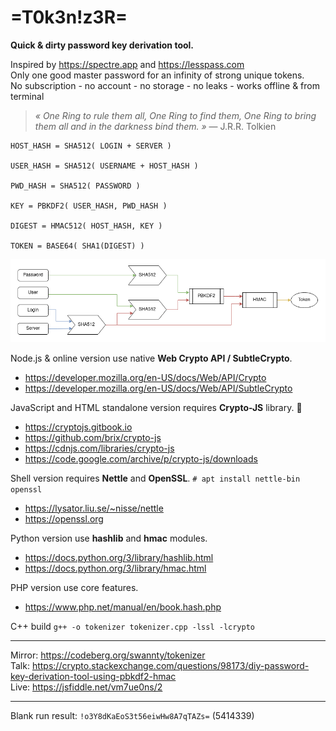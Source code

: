 # =T0k3n!z3R=

**Quick & dirty password key derivation tool.**

Inspired by https://spectre.app and https://lesspass.com \
Only one good master password for an infinity of strong unique tokens.\
No subscription - no account - no storage - no leaks - works offline & from terminal

> _« One Ring to rule them all, One Ring to find them, One Ring to bring them all and in the darkness bind them. »_ — J.R.R. Tolkien

```
HOST_HASH = SHA512( LOGIN + SERVER )

USER_HASH = SHA512( USERNAME + HOST_HASH )

PWD_HASH = SHA512( PASSWORD )

KEY = PBKDF2( USER_HASH, PWD_HASH )

DIGEST = HMAC512( HOST_HASH, KEY )

TOKEN = BASE64( SHA1(DIGEST) )
```
![flowchart diagram](./misc/tokenizer.png)

Node.js & online version use native **Web Crypto API / SubtleCrypto**.

- https://developer.mozilla.org/en-US/docs/Web/API/Crypto
- https://developer.mozilla.org/en-US/docs/Web/API/SubtleCrypto

JavaScript and HTML standalone version requires **Crypto-JS** library. 🐢

- https://cryptojs.gitbook.io
- https://github.com/brix/crypto-js
- https://cdnjs.com/libraries/crypto-js
- https://code.google.com/archive/p/crypto-js/downloads

Shell version requires **Nettle** and **OpenSSL**. `# apt install nettle-bin openssl`

- https://lysator.liu.se/~nisse/nettle
- https://openssl.org

Python version use **hashlib** and **hmac** modules.

- https://docs.python.org/3/library/hashlib.html
- https://docs.python.org/3/library/hmac.html

PHP version use core features.

- https://www.php.net/manual/en/book.hash.php

C++ build `g++ -o tokenizer tokenizer.cpp -lssl -lcrypto`

___
Mirror: https://codeberg.org/swannty/tokenizer \
Talk: https://crypto.stackexchange.com/questions/98173/diy-password-key-derivation-tool-using-pbkdf2-hmac \
Live: https://jsfiddle.net/vm7ue0ns/2
___
Blank run result: `!o3Y8dKaEoS3t56eiwHw8A7qTAZs=` (5414339)
